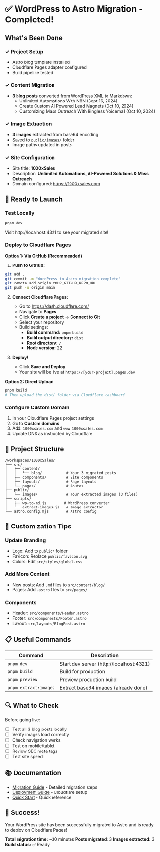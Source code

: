 # ✅ WordPress to Astro Migration - Completed!

## What's Been Done

### ✓ Project Setup
- Astro blog template installed
- Cloudflare Pages adapter configured
- Build pipeline tested

### ✓ Content Migration
- **3 blog posts** converted from WordPress XML to Markdown:
  - Unlimited Automations With N8N (Sept 16, 2024)
  - Create Custom AI Powered Lead Magnets (Oct 10, 2024)
  - Customizing Mass Outreach With Ringless Voicemail (Oct 10, 2024)

### ✓ Image Extraction
- **3 images** extracted from base64 encoding
- Saved to `public/images/` folder
- Image paths updated in posts

### ✓ Site Configuration
- Site title: **1000xSales**
- Description: **Unlimited Automations, AI-Powered Solutions & Mass Outreach**
- Domain configured: https://1000xsales.com

## 🚀 Ready to Launch

### Test Locally
```bash
pnpm dev
```
Visit http://localhost:4321 to see your migrated site!

### Deploy to Cloudflare Pages

**Option 1: Via GitHub (Recommended)**

1. **Push to GitHub:**
```bash
git add .
git commit -m "WordPress to Astro migration complete"
git remote add origin YOUR_GITHUB_REPO_URL
git push -u origin main
```

2. **Connect Cloudflare Pages:**
   - Go to https://dash.cloudflare.com/
   - Navigate to **Pages**
   - Click **Create a project** → **Connect to Git**
   - Select your repository
   - Build settings:
     - **Build command:** `pnpm build`
     - **Build output directory:** `dist`
     - **Root directory:** `/`
     - **Node version:** 22

3. **Deploy!**
   - Click **Save and Deploy**
   - Your site will be live at `https://[your-project].pages.dev`

**Option 2: Direct Upload**
```bash
pnpm build
# Then upload the dist/ folder via Cloudflare dashboard
```

### Configure Custom Domain

1. In your Cloudflare Pages project settings
2. Go to **Custom domains**
3. Add: `1000xsales.com` and `www.1000xsales.com`
4. Update DNS as instructed by Cloudflare

## 📁 Project Structure

```
/workspaces/1000xSales/
├── src/
│   ├── content/
│   │   └── blog/           # Your 3 migrated posts
│   ├── components/         # Site components
│   ├── layouts/            # Page layouts
│   └── pages/              # Routes
├── public/
│   └── images/             # Your extracted images (3 files)
├── scripts/
│   ├── wp-to-md.js        # WordPress converter
│   └── extract-images.js   # Image extractor
└── astro.config.mjs        # Astro config

```

## 🎨 Customization Tips

### Update Branding
- Logo: Add to `public/` folder
- Favicon: Replace `public/favicon.svg`
- Colors: Edit `src/styles/global.css`

### Add More Content
- New posts: Add `.md` files to `src/content/blog/`
- Pages: Add `.astro` files to `src/pages/`

### Components
- Header: `src/components/Header.astro`
- Footer: `src/components/Footer.astro`
- Layout: `src/layouts/BlogPost.astro`

## 📋 Useful Commands

| Command | Description |
|---------|-------------|
| `pnpm dev` | Start dev server (http://localhost:4321) |
| `pnpm build` | Build for production |
| `pnpm preview` | Preview production build |
| `pnpm extract:images` | Extract base64 images (already done) |

## 🔍 What to Check

Before going live:
- [ ] Test all 3 blog posts locally
- [ ] Verify images load correctly
- [ ] Check navigation works
- [ ] Test on mobile/tablet
- [ ] Review SEO meta tags
- [ ] Test site speed

## 📚 Documentation

- [Migration Guide](./MIGRATION_GUIDE.md) - Detailed migration steps
- [Deployment Guide](./DEPLOYMENT.md) - Cloudflare setup
- [Quick Start](./QUICK_START.md) - Quick reference

## 🎉 Success!

Your WordPress site has been successfully migrated to Astro and is ready to deploy on Cloudflare Pages!

**Total migration time:** ~30 minutes
**Posts migrated:** 3
**Images extracted:** 3
**Build status:** ✅ Ready
